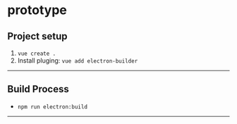 # prototype

## Project setup
1. ``vue create .``
2. Install pluging: ``vue add electron-builder``

___

## Build Process
* ``npm run electron:build``
___
